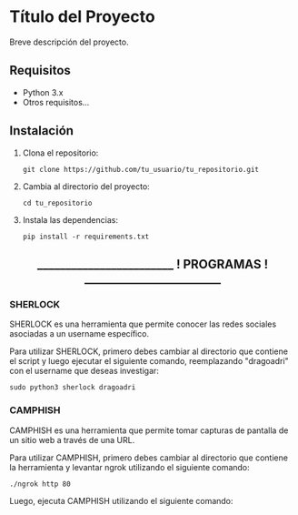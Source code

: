 <h1>Título del Proyecto</h1>

<p>Breve descripción del proyecto.</p>

<h2>Requisitos</h2>

<ul>
  <li>Python 3.x</li>
  <li>Otros requisitos...</li>
</ul>

<h2>Instalación</h2>

<ol>
  <li>Clona el repositorio:</li>
  <pre><code>git clone https://github.com/tu_usuario/tu_repositorio.git</code></pre>
  
  <li>Cambia al directorio del proyecto:</li>
  <pre><code>cd tu_repositorio</code></pre>
  
  <li>Instala las dependencias:</li>
  <pre><code>pip install -r requirements.txt</code></pre>
</ol>

<h2 align="center">________________________ ! PROGRAMAS ! ________________________</h2>

<h3>SHERLOCK</h3>

<p>SHERLOCK es una herramienta que permite conocer las redes sociales asociadas a un username específico.</p>

<p>Para utilizar SHERLOCK, primero debes cambiar al directorio que contiene el script y luego ejecutar el siguiente comando, reemplazando "dragoadri" con el username que deseas investigar:</p>

<pre><code>sudo python3 sherlock dragoadri</code></pre>

<h3>CAMPHISH</h3>

<p>CAMPHISH es una herramienta que permite tomar capturas de pantalla de un sitio web a través de una URL.</p>

<p>Para utilizar CAMPHISH, primero debes cambiar al directorio que contiene la herramienta y levantar ngrok utilizando el siguiente comando:</p>

<pre><code>./ngrok http 80</code></pre>

<p>Luego, ejecuta CAMPHISH utilizando el siguiente comando:</p>

